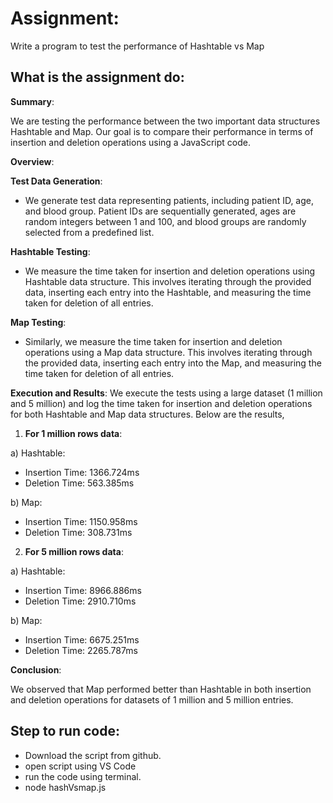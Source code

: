 # Assignment:
Write a program to test the performance of Hashtable vs Map

## What is the assignment do:

**Summary**:

We are testing the performance between the two important data structures Hashtable and Map.
Our goal is to compare their performance in terms of insertion and deletion operations using a JavaScript code.

**Overview**:

**Test Data Generation**: 
- We generate test data representing patients, including patient ID, age, and blood group. Patient IDs are sequentially generated, ages are random integers between 1 and 100, and blood groups are randomly selected from a predefined list.

**Hashtable Testing**: 
- We measure the time taken for insertion and deletion operations using Hashtable data structure. This involves iterating through the provided data, inserting each entry into the Hashtable, and measuring the time taken for deletion of all entries.

**Map Testing**: 
- Similarly, we measure the time taken for insertion and deletion operations using a Map data structure. This involves iterating through the provided data, inserting each entry into the Map, and measuring the time taken for deletion of all entries.

**Execution and Results**: 
We execute the tests using a large dataset (1 million and 5 million) and log the time taken for insertion and deletion operations for both Hashtable and Map data structures. Below are the results,

1. **For 1 million rows data**:

a) Hashtable:

- Insertion Time: 1366.724ms
- Deletion Time: 563.385ms

b) Map:

- Insertion Time: 1150.958ms
- Deletion Time: 308.731ms

2. **For 5 million rows data**:

a) Hashtable:

 - Insertion Time: 8966.886ms
 - Deletion Time: 2910.710ms

b) Map:
 - Insertion Time: 6675.251ms
 - Deletion Time: 2265.787ms

**Conclusion**:

We observed that Map performed better than Hashtable in both insertion and deletion operations for datasets of 1 million and 5 million entries.


 ## Step to run code:
  - Download the script from github.
  - open script using VS Code
  - run the code using terminal.
  - node hashVsmap.js

